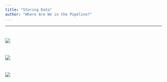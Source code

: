 ```yaml
---
title: "Storing Data"
author: "Where Are We in the Pipeline?"
...
```


---

#

![](images/pipeline-overall.svg)

#

![](images/pipeline-storage.svg)

#

<img class="logo" src="images/berkeley-school-of-information-logo.png"/>
